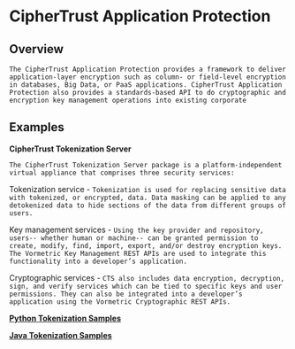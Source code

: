 # CipherTrust Application Protection

## Overview

`The CipherTrust Application Protection provides a framework to deliver application-layer encryption such as column- or field-level encryption in databases, Big Data, or PaaS applications. CipherTrust Application Protection also provides a standards-based API to do cryptographic and encryption key management operations into existing corporate`

## Examples

**CipherTrust Tokenization Server**

`The CipherTrust Tokenization Server package is a platform-independent virtual appliance that comprises three security services:`

Tokenization service - `Tokenization is used for replacing sensitive data with tokenized, or encrypted, data. Data masking can be applied to any detokenized data to hide sections of the data from different groups of users.`

Key management services - `Using the key provider and repository, users-- whether human or machine-- can be granted permission to create, modify, find, import, export, and/or destroy encryption keys. The Vormetric Key Management REST APIs are used to integrate this functionality into a developer’s application.`

Cryptographic services - `CTS also includes data encryption, decryption, sign, and verify services which can be tied to specific keys and user permissions. They can also be integrated into a developer’s application using the Vormetric Cryptographic REST APIs.`

[**Python Tokenization Samples**](https://github.com/thalescpl-io/CipherTrust_Application_Protection/blob/master/Tokenization_Samples/python_samples/README.md "Python Tokenization Samples README.md")

[**Java Tokenization Samples**](https://github.com/thalescpl-io/CipherTrust_Application_Protection/blob/master/Tokenization_Samples/java_samples/README.md "Java Tokenization Samples README.md")
